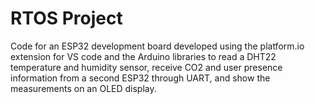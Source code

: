 # RTOS Project

Code for an ESP32 development board developed using the platform.io extension for VS code and the Arduino libraries to read a DHT22 temperature and humidity sensor, receive CO2 and user presence information from a second ESP32 through UART, and show the measurements on an OLED display. 

